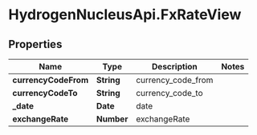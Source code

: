 # HydrogenNucleusApi.FxRateView

## Properties
Name | Type | Description | Notes
------------ | ------------- | ------------- | -------------
**currencyCodeFrom** | **String** | currency_code_from | 
**currencyCodeTo** | **String** | currency_code_to | 
**_date** | **Date** | date | 
**exchangeRate** | **Number** | exchangeRate | 


